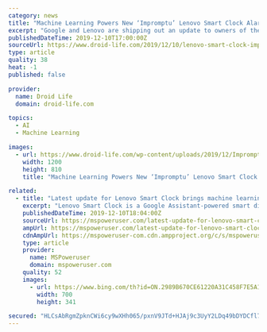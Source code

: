 ```yaml
---
category: news
title: "Machine Learning Powers New ‘Impromptu’ Lenovo Smart Clock Alarm Ringtone"
excerpt: "Google and Lenovo are shipping out an update to owners of the Smart Clock this week, one that brings an entirely new alarm ringtone powered by machine learning, fine-tuned automatic brightness, plus a new music recommendation card for accessing playlists. READ: Lenovo Smart Clock Review The big addition is Impromptu, the new alarm ringtone ..."
publishedDateTime: 2019-12-10T17:00:00Z
sourceUrl: https://www.droid-life.com/2019/12/10/lenovo-smart-clock-impromptu/
type: article
quality: 38
heat: -1
published: false

provider:
  name: Droid Life
  domain: droid-life.com

topics:
  - AI
  - Machine Learning

images:
  - url: https://www.droid-life.com/wp-content/uploads/2019/12/Impromptu-.jpg
    width: 1200
    height: 810
    title: "Machine Learning Powers New ‘Impromptu’ Lenovo Smart Clock Alarm Ringtone"

related:
  - title: "Latest update for Lenovo Smart Clock brings machine learning-powered new alarm option"
    excerpt: "Lenovo Smart Clock is a Google Assistant-powered smart display that offers much more than an alarm clock. With the Lenovo Smart Clock, you can play music, find information, manage your schedule, control your smart home, and more. Google today announced the roll out of new software update that brings new features and improvements to Lenovo Smart ..."
    publishedDateTime: 2019-12-10T18:04:00Z
    sourceUrl: https://mspoweruser.com/latest-update-for-lenovo-smart-clock-brings-machine-learning-powered-new-alarm-option/
    ampUrl: https://mspoweruser.com/latest-update-for-lenovo-smart-clock-brings-machine-learning-powered-new-alarm-option/amp/
    cdnAmpUrl: https://mspoweruser-com.cdn.ampproject.org/c/s/mspoweruser.com/latest-update-for-lenovo-smart-clock-brings-machine-learning-powered-new-alarm-option/amp/
    type: article
    provider:
      name: MSPoweruser
      domain: mspoweruser.com
    quality: 52
    images:
      - url: https://www.bing.com/th?id=ON.2989B670CE61220A31C458F7E5A128F6
        width: 700
        height: 341

secured: "HLCsAbRgmZpknCWi6cy9wXHh065/pxnV9JTd+HJAj9c3UyY2LDq49bDYDCfl7bxnmgD3yl523zbWfMul3psv1cDkOTGYY2bYkrmzMr0ExHzLqFck90/jbhIalaZl89i5Mn62e3eFHfAIVd3hzkzHV1HScwmlZNz3ZxTSC53BaIEZCcL932z+XB4Q2TmW8mRPa+UxwiN9ZRRJ2gJSaB+/AshUohM1TErpuJhnJtXeFQCnvi/6HUuyBAgrmDQ0EwfcAcZM/vU4rC4eAa1Gy3ZhVQ==;qH94MaGiIowahkqbzgLfjg=="
---
```


